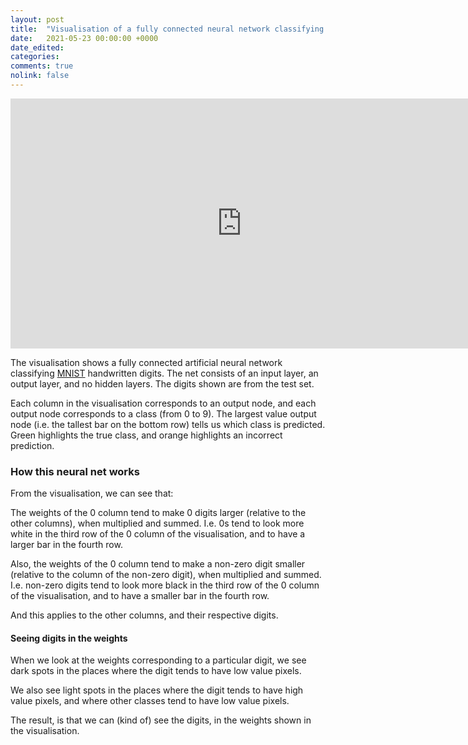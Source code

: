 ```yaml
---
layout: post
title:  "Visualisation of a fully connected neural network classifying MNIST digits"
date:   2021-05-23 00:00:00 +0000
date_edited:
categories:
comments: true
nolink: false
---
```


<iframe width="740" height="400" src="https://www.youtube.com/embed/DVKMpWnUppA" alt="Visualisation" frameborder="0" allowfullscreen></iframe>

The visualisation shows a fully connected artificial neural network classifying [MNIST](https://en.wikipedia.org/wiki/MNIST_database) handwritten digits. The net consists of an input layer, an output layer, and no hidden layers. 
The digits shown are from the test set.

Each column in the visualisation corresponds to an output node, and each output node corresponds to a class (from 0 to 9).
The largest value output node (i.e. the tallest bar on the bottom row) tells us which class is predicted.
Green highlights the true class, and orange highlights an incorrect prediction.

### How this neural net works

From the visualisation, we can see that:

The weights of the 0 column tend to make 0 digits larger
(relative to the other columns),
when multiplied and summed. 
I.e. 0s tend to look more white in the third row of the 0 column
of the visualisation, and to have a larger bar in the fourth row.

Also, the weights of the 0 column tend to make a non-zero digit smaller
(relative to the column of the non-zero digit),
when multiplied and summed.
I.e. non-zero digits tend to look more black in the third row of the 0 column
of the visualisation, and to have a smaller bar in the fourth row.

And this applies to the other columns, and their respective digits.

#### Seeing digits in the weights

When we look at the weights corresponding to a particular digit, 
we see dark spots in the places where the digit tends to have low value pixels.

We also see light spots in the places where the digit
tends to have high value pixels,
and where other classes tend to have low value pixels.

The result, is that we can (kind of) see the digits,
in the weights shown in the visualisation.

